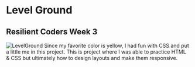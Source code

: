# Level Ground
## Resilient Coders Week 3
![LevelGround](https://user-images.githubusercontent.com/125819056/228992313-7d033ffa-bde6-48ef-aab5-4896dd18da9f.png)
Since my favorite color is yellow, I had fun with CSS and put a little me in this project. This is project where I was able to practice HTML & CSS but ultimately how to design layouts and make them responsive.
